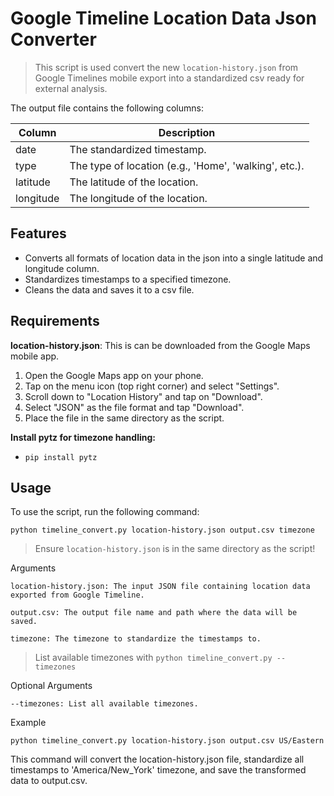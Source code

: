 # Google Timeline Location Data Json Converter

> This script is used convert the new `location-history.json` from Google Timelines mobile export into a standardized csv ready for external analysis.

The output file contains the following columns:

| Column    | Description                                  |
|-----------|----------------------------------------------|
| date      | The standardized timestamp.                  |
| type      | The type of location (e.g., 'Home', 'walking', etc.). |
| latitude  | The latitude of the location.                |
| longitude | The longitude of the location.               |

## Features
- Converts all formats of location data in the json into a single latitude and longitude column.
- Standardizes timestamps to a specified timezone.
- Cleans the data and saves it to a csv file.

## Requirements
**location-history.json**: This is can be downloaded from the Google Maps mobile app.
1. Open the Google Maps app on your phone.
2. Tap on the menu icon (top right corner) and select "Settings".
3. Scroll down to "Location History" and tap on "Download".
4. Select "JSON" as the file format and tap "Download".
5. Place the file in the same directory as the script.

**Install pytz for timezone handling:**

- `pip install pytz`


## Usage



To use the script, run the following command:

    python timeline_convert.py location-history.json output.csv timezone
> Ensure  `location-history.json` is in the same directory as the script!

Arguments

    location-history.json: The input JSON file containing location data exported from Google Timeline.

    output.csv: The output file name and path where the data will be saved.

    timezone: The timezone to standardize the timestamps to.

> List available timezones with `python timeline_convert.py --timezones`

Optional Arguments

    --timezones: List all available timezones.

Example

    python timeline_convert.py location-history.json output.csv US/Eastern

This command will convert the location-history.json file, standardize all timestamps to 'America/New_York' timezone, and save the transformed data to output.csv.



